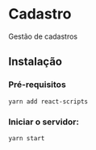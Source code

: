 # Cadastro
Gestão de cadastros

## Instalação

### Pré-requisitos

```
yarn add react-scripts
```

### Iniciar o servidor:

```
yarn start
```